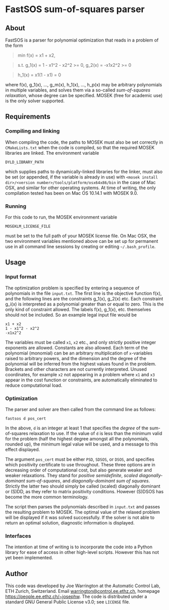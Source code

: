 # FastSOS sum-of-squares parser

## About

FastSOS is a parser for polynomial optimization that reads in a problem of the form 

> min f(x) = x1 + x2,

> s.t. g_1(x) = 1 - x1^2 - x2^2 >= 0, g_2(x) = -x1x2^2 >= 0

> h_1(x) = x1(1 - x1) = 0
    
where f(x), g_1(x), ..., g_m(x), h_1(x), ..., h_p(x) may be arbitrary polynomials in multiple variables, and solves them via a so-called *sum-of-squares relaxation*, whose degree can be specified. MOSEK (free for academic use) is the only solver supported.

## Requirements

### Compiling and linking

When compiling the code, the paths to MOSEK must also be set correctly in `CMakeLists.txt` when the code is compiled, so that the required MOSEK libraries are linked. The environment variable

    DYLD_LIBRARY_PATH

which supplies paths to dynamically-linked libraries for the linker, must also be set (or appended, if the variable is already in use) with `<mosek install dir>/<version number>/tools/platform/osx64x86/bin` in the case of Mac OSX, and similar for other operating systems. At time of writing, the only compilation tested has been on Mac OS 10.14.1 with MOSEK 9.0.

### Running

For this code to run, the MOSEK environment variable

    MOSEKLM_LICENSE_FILE

must be set to the full path of your MOSEK license file. On Mac OSX, the two environment variables mentioned above can be set up for permanent use in all command line sessions by creating or editing `~/.bash_profile`.

## Usage

### Input format

The optimization problem is specified by entering a sequence of polynomials in the file `input.txt`. The first line is the objective function f(x), and the following lines are the constraints g_1(x), g_2(x) etc. Each constraint g_i(x) is interpreted as a polynomial greater than or equal to zero. This is the only kind of constraint allowed. The labels f(x), g_1(x), etc. themselves should not be included. So an example legal input file would be

    x1 + x2
    1 - x1^2 - x2^2
    -x1x2^2
    
The variables must be called `x1`, `x2` etc., and only strictly positive integer exponents are allowed. Constants are also allowed. Each term of the polynomial (monomial) can be an arbitrary multiplication of `x`-variables raised to arbitrary powers, and the dimension and the degree of the polynomial will be inferred from the highest values found in the problem. Brackets and other characters are not currently interpreted. Unused coordinates, for example `x2` not appearing in a problem where `x1` and `x3` appear in the cost function or constraints, are automatically eliminated to reduce computational load.

### Optimization

The parser and solver are then called from the command line as follows:

```
fastsos d pos_cert
```
    
In the above, `d` is an integer at least 1 that specifies the *degree* of the sum-of-squares relaxation to use. If the value of `d` is less than the minimum valid for the problem (half the highest degree amongst all the polynomials, rounded up), the minimum legal value will be used, and a message to this effect displayed. 
 
The argument `pos_cert` must be either `PSD`, `SDSOS`, or `DSOS`, and specifies which positivity certificate to use throughout. These three options are in decreasing order of computational cost, but also generate weaker and weaker relaxations. They stand for *positive semidefinite*, *scaled diagonally-dominant sum-of-squares*, and *diagonally-dominant sum of squares*. Strictly the latter two should simply be called (scaled) diagonally dominant or (S)DD, as they refer to matrix positivity conditions. However (S)DSOS has become the more common terminology.

The script then parses the polynomials described in `input.txt` and passes the resulting problem to MOSEK. The optimal value of the relaxed problem will be displayed if it was solved successfully. If the solver is not able to return an optimal solution, diagnostic information is displayed.

### Interfaces

The intention at time of writing is to incorporate the code into a Python library for ease of access in other high-level scripts. However this has not yet been implemented.

## Author

This code was developed by Joe Warrington at the Automatic Control Lab, ETH Zurich, Switzerland. Email <warrington@control.ee.ethz.ch>, homepage <https://people.ee.ethz.ch/~josephw>. The code is distributed under a standard GNU General Public License v3.0; see `LICENSE` file.